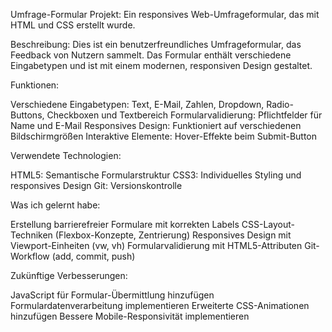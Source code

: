 Umfrage-Formular Projekt:
Ein responsives Web-Umfrageformular, das mit HTML und CSS erstellt wurde.

Beschreibung:
Dies ist ein benutzerfreundliches Umfrageformular, das Feedback von Nutzern sammelt. Das Formular enthält verschiedene Eingabetypen und ist mit einem modernen, responsiven Design gestaltet.

Funktionen:

Verschiedene Eingabetypen: Text, E-Mail, Zahlen, Dropdown, Radio-Buttons, Checkboxen und Textbereich
Formularvalidierung: Pflichtfelder für Name und E-Mail
Responsives Design: Funktioniert auf verschiedenen Bildschirmgrößen
Interaktive Elemente: Hover-Effekte beim Submit-Button


Verwendete Technologien:

HTML5: Semantische Formularstruktur
CSS3: Individuelles Styling und responsives Design
Git: Versionskontrolle


Was ich gelernt habe:

Erstellung barrierefreier Formulare mit korrekten Labels
CSS-Layout-Techniken (Flexbox-Konzepte, Zentrierung)
Responsives Design mit Viewport-Einheiten (vw, vh)
Formularvalidierung mit HTML5-Attributen
Git-Workflow (add, commit, push)


Zukünftige Verbesserungen:

JavaScript für Formular-Übermittlung hinzufügen
Formulardatenverarbeitung implementieren
Erweiterte CSS-Animationen hinzufügen
Bessere Mobile-Responsivität implementieren